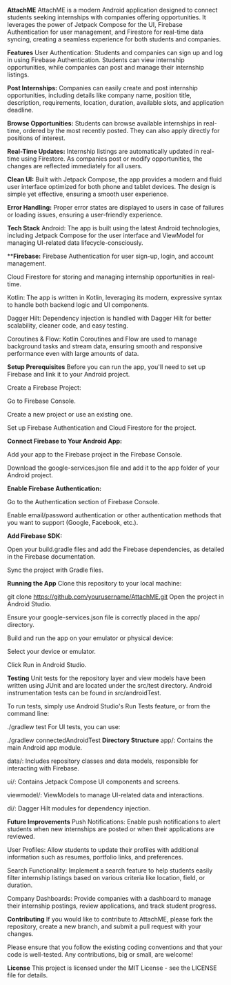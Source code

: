 **AttachME**
AttachME is a modern Android application designed to connect students seeking internships with companies offering opportunities. It leverages the power of Jetpack Compose for the UI, Firebase Authentication for user management, and Firestore for real-time data syncing, creating a seamless experience for both students and companies.

**Features**
User Authentication: Students and companies can sign up and log in using Firebase Authentication. Students can view internship opportunities, while companies can post and manage their internship listings.

**Post Internships:** Companies can easily create and post internship opportunities, including details like company name, position title, description, requirements, location, duration, available slots, and application deadline.

**Browse Opportunities:** Students can browse available internships in real-time, ordered by the most recently posted. They can also apply directly for positions of interest.

**Real-Time Updates:** Internship listings are automatically updated in real-time using Firestore. As companies post or modify opportunities, the changes are reflected immediately for all users.

**Clean UI:** Built with Jetpack Compose, the app provides a modern and fluid user interface optimized for both phone and tablet devices. The design is simple yet effective, ensuring a smooth user experience.

**Error Handling:** Proper error states are displayed to users in case of failures or loading issues, ensuring a user-friendly experience.

**Tech Stack**
Android: The app is built using the latest Android technologies, including Jetpack Compose for the user interface and ViewModel for managing UI-related data lifecycle-consciously.

****Firebase:**
Firebase Authentication for user sign-up, login, and account management.

Cloud Firestore for storing and managing internship opportunities in real-time.

Kotlin: The app is written in Kotlin, leveraging its modern, expressive syntax to handle both backend logic and UI components.

Dagger Hilt: Dependency injection is handled with Dagger Hilt for better scalability, cleaner code, and easy testing.

Coroutines & Flow: Kotlin Coroutines and Flow are used to manage background tasks and stream data, ensuring smooth and responsive performance even with large amounts of data.

**Setup
Prerequisites**
Before you can run the app, you'll need to set up Firebase and link it to your Android project.

Create a Firebase Project:

Go to Firebase Console.

Create a new project or use an existing one.

Set up Firebase Authentication and Cloud Firestore for the project.

**Connect Firebase to Your Android App:**

Add your app to the Firebase project in the Firebase Console.

Download the google-services.json file and add it to the app folder of your Android project.

**Enable Firebase Authentication:**

Go to the Authentication section of Firebase Console.

Enable email/password authentication or other authentication methods that you want to support (Google, Facebook, etc.).

**Add Firebase SDK:**

Open your build.gradle files and add the Firebase dependencies, as detailed in the Firebase documentation.

Sync the project with Gradle files.

**Running the App**
Clone this repository to your local machine:

 
git clone https://github.com/yourusername/AttachME.git
Open the project in Android Studio.

Ensure your google-services.json file is correctly placed in the app/ directory.

Build and run the app on your emulator or physical device:

Select your device or emulator.

Click Run in Android Studio.

**Testing**
Unit tests for the repository layer and view models have been written using JUnit and are located under the src/test directory. Android instrumentation tests can be found in src/androidTest.

To run tests, simply use Android Studio's Run Tests feature, or from the command line:

 
./gradlew test
For UI tests, you can use:

 
./gradlew connectedAndroidTest
**Directory Structure**
app/: Contains the main Android app module.

data/: Includes repository classes and data models, responsible for interacting with Firebase.

ui/: Contains Jetpack Compose UI components and screens.

viewmodel/: ViewModels to manage UI-related data and interactions.

di/: Dagger Hilt modules for dependency injection.

**Future Improvements**
Push Notifications: Enable push notifications to alert students when new internships are posted or when their applications are reviewed.

User Profiles: Allow students to update their profiles with additional information such as resumes, portfolio links, and preferences.

Search Functionality: Implement a search feature to help students easily filter internship listings based on various criteria like location, field, or duration.

Company Dashboards: Provide companies with a dashboard to manage their internship postings, review applications, and track student progress.

**Contributing**
If you would like to contribute to AttachME, please fork the repository, create a new branch, and submit a pull request with your changes.

Please ensure that you follow the existing coding conventions and that your code is well-tested. Any contributions, big or small, are welcome!

**License**
This project is licensed under the MIT License - see the LICENSE file for details.


